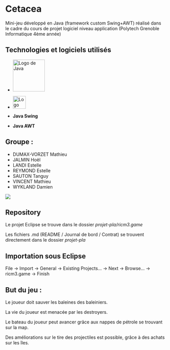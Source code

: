# Cetacea
Mini-jeu développé en Java (framework custom Swing+AWT) réalisé dans le cadre du cours de projet logiciel niveau application (Polytech Grenoble Informatique 4ème année)

## Technologies et logiciels utilisés
- <a href="java.org"><img alt="Logo de Java" src="https://upload.wikimedia.org/wikipedia/fr/thumb/2/2e/Java_Logo.svg/800px-Java_Logo.svg.png" height="100"></a>

- <a href="https://www.eclipse.org/"><img alt="Logo d'Eclipse" src="https://upload.wikimedia.org/wikipedia/commons/thumb/d/d0/Eclipse-Luna-Logo.svg/1920px-Eclipse-Luna-Logo.svg.png" height="40"></a>

- **Java Swing**
- **Java AWT**

## Groupe : 
- DUMAX-VORZET Mathieu
- JALMIN Hoël
- LANDI Estelle
- REYMOND Estelle
- SAUTON Tanguy
- VINCENT Mathieu
- WYKLAND Damien

<img src="http://cairnsdiveadventures.com.au/wp-content/uploads/2011/04/Humpback.jpg">

## Repository
Le projet Eclipse se trouve dans le dossier *projet-pla/ricm3.game*

Les fichiers .md (README / Journal de bord / Contrat) se trouvent directement dans le dossier *projet-pla*



## Importation sous Eclipse
File -> Import -> General -> Existing Projects... -> Next -> Browse... -> ricm3.game -> Finish



## But du jeu :
Le joueur doit sauver les baleines des baleiniers.

La vie du joueur est menacée par les destroyers.

Le bateau du joueur peut avancer grâce aux nappes de pétrole se trouvant sur la map.

Des améliorations sur le tire des projectiles est possible, grâce à des achats sur les îles.

